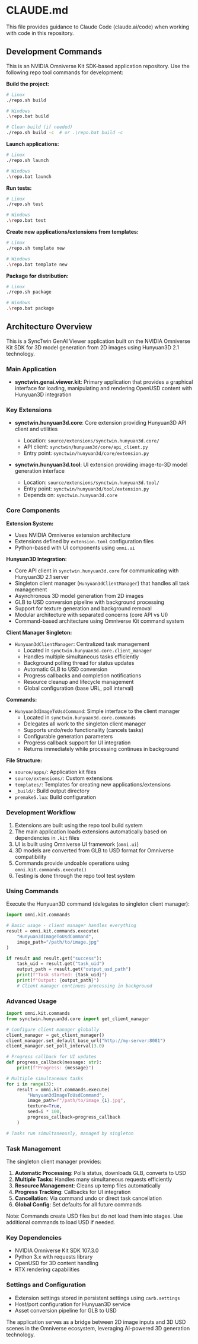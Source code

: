 # CLAUDE.md

This file provides guidance to Claude Code (claude.ai/code) when working with code in this repository.

## Development Commands

This is an NVIDIA Omniverse Kit SDK-based application repository. Use the following repo tool commands for development:

**Build the project:**
```bash
# Linux
./repo.sh build

# Windows
.\repo.bat build

# Clean build (if needed)
./repo.sh build -c  # or .\repo.bat build -c
```

**Launch applications:**
```bash
# Linux
./repo.sh launch

# Windows  
.\repo.bat launch
```

**Run tests:**
```bash
# Linux
./repo.sh test

# Windows
.\repo.bat test
```

**Create new applications/extensions from templates:**
```bash
# Linux
./repo.sh template new

# Windows
.\repo.bat template new
```

**Package for distribution:**
```bash
# Linux
./repo.sh package

# Windows
.\repo.bat package
```

## Architecture Overview

This is a SyncTwin GenAI Viewer application built on the NVIDIA Omniverse Kit SDK for 3D model generation from 2D images using Hunyuan3D 2.1 technology.

### Main Application
- **synctwin.genai.viewer.kit**: Primary application that provides a graphical interface for loading, manipulating and rendering OpenUSD content with Hunyuan3D integration

### Key Extensions
- **synctwin.hunyuan3d.core**: Core extension providing Hunyuan3D API client and utilities
  - Location: `source/extensions/synctwin.hunyuan3d.core/`
  - API client: `synctwin/hunyuan3d/core/api_client.py`
  - Entry point: `synctwin/hunyuan3d/core/extension.py`

- **synctwin.hunyuan3d.tool**: UI extension providing image-to-3D model generation interface
  - Location: `source/extensions/synctwin.hunyuan3d.tool/`
  - Entry point: `synctwin/hunyuan3d/tool/extension.py`
  - Depends on: `synctwin.hunyuan3d.core`

### Core Components

**Extension System:**
- Uses NVIDIA Omniverse extension architecture
- Extensions defined by `extension.toml` configuration files
- Python-based with UI components using `omni.ui`

**Hunyuan3D Integration:**
- Core API client in `synctwin.hunyuan3d.core` for communicating with Hunyuan3D 2.1 server
- Singleton client manager (`Hunyuan3dClientManager`) that handles all task management
- Asynchronous 3D model generation from 2D images
- GLB to USD conversion pipeline with background processing
- Support for texture generation and background removal
- Modular architecture with separated concerns (core API vs UI)
- Command-based architecture using Omniverse Kit command system

**Client Manager Singleton:**
- `Hunyuan3dClientManager`: Centralized task management
  - Located in `synctwin.hunyuan3d.core.client_manager`
  - Handles multiple simultaneous tasks efficiently
  - Background polling thread for status updates
  - Automatic GLB to USD conversion
  - Progress callbacks and completion notifications
  - Resource cleanup and lifecycle management
  - Global configuration (base URL, poll interval)

**Commands:**
- `Hunyuan3dImageToUsdCommand`: Simple interface to the client manager
  - Located in `synctwin.hunyuan3d.core.commands`
  - Delegates all work to the singleton client manager
  - Supports undo/redo functionality (cancels tasks)
  - Configurable generation parameters
  - Progress callback support for UI integration
  - Returns immediately while processing continues in background

**File Structure:**
- `source/apps/`: Application kit files
- `source/extensions/`: Custom extensions
- `templates/`: Templates for creating new applications/extensions
- `_build/`: Build output directory
- `premake5.lua`: Build configuration

### Development Workflow

1. Extensions are built using the repo tool build system
2. The main application loads extensions automatically based on dependencies in `.kit` files
3. UI is built using Omniverse UI framework (`omni.ui`)
4. 3D models are converted from GLB to USD format for Omniverse compatibility
5. Commands provide undoable operations using `omni.kit.commands.execute()`
6. Testing is done through the repo tool test system

### Using Commands

Execute the Hunyuan3D command (delegates to singleton client manager):

```python
import omni.kit.commands

# Basic usage - client manager handles everything
result = omni.kit.commands.execute(
    "Hunyuan3dImageToUsdCommand",
    image_path="/path/to/image.jpg"
)

if result and result.get("success"):
    task_uid = result.get("task_uid")
    output_path = result.get("output_usd_path")
    print(f"Task started: {task_uid}")
    print(f"Output: {output_path}")
    # Client manager continues processing in background
```

### Advanced Usage

```python
import omni.kit.commands
from synctwin.hunyuan3d.core import get_client_manager

# Configure client manager globally
client_manager = get_client_manager()
client_manager.set_default_base_url("http://my-server:8081")
client_manager.set_poll_interval(3.0)

# Progress callback for UI updates
def progress_callback(message: str):
    print(f"Progress: {message}")

# Multiple simultaneous tasks
for i in range(3):
    result = omni.kit.commands.execute(
        "Hunyuan3dImageToUsdCommand",
        image_path=f"/path/to/image_{i}.jpg",
        texture=True,
        seed=i * 100,
        progress_callback=progress_callback
    )

# Tasks run simultaneously, managed by singleton
```

### Task Management

The singleton client manager provides:
1. **Automatic Processing**: Polls status, downloads GLB, converts to USD
2. **Multiple Tasks**: Handles many simultaneous requests efficiently  
3. **Resource Management**: Cleans up temp files automatically
4. **Progress Tracking**: Callbacks for UI integration
5. **Cancellation**: Via command undo or direct task cancellation
6. **Global Config**: Set defaults for all future commands

Note: Commands create USD files but do not load them into stages. Use additional commands to load USD if needed.

### Key Dependencies
- NVIDIA Omniverse Kit SDK 107.3.0
- Python 3.x with requests library
- OpenUSD for 3D content handling
- RTX rendering capabilities

### Settings and Configuration
- Extension settings stored in persistent settings using `carb.settings`
- Host/port configuration for Hunyuan3D service
- Asset conversion pipeline for GLB to USD

The application serves as a bridge between 2D image inputs and 3D USD scenes in the Omniverse ecosystem, leveraging AI-powered 3D generation technology.